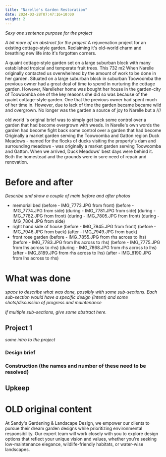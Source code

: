 ```yaml
---
title: "Narelle's Garden Restoration"
date: 2024-03-28T07:47:16+10:00
weight: 2
---
```


_Sexy one sentence purpose for the project_

_A bit more of an abstract for the project_
A rejuvenation project for an existing cottage-style garden. Reclaiming it's old-world charm and breathing new life into it's forgotten corners. 

A quaint cottage-style garden set on a large suburban block with many established tropical and temperate fruit trees. This 732 m2 When Narelle originally contacted us overwhelmed by the amount of work to be done in her garden. Situated on a large suburban block in suburban Toowoomba the previous owner had a great deal of time to spend in nurturing the cottage garden. However, Narelleher home was bought her house in the garden-city of Toowoomba one of the key reasons she did so was because of the quaint cottage-style garden. One that the previous owner had spent much of her time in. However, due to lack of time the garden became became wild and overgrown. No longer was the garden a source of joy to Narelle but a ///

old world 's original brief was to simply get back some control over a garden that had become overgrown with weeds. In Narelle's own words the garden had become fight back some control over a garden that had become Originally a market garden serving the Toowoomba and Gatton region Duck Meadows - named for the flocks of ducks visiting the property's dam and surrounding meadows - was originally a market garden serving Toowoomba and Gatton. When we arrived, Duck Meadows' best days were behind it. Both the homestead and the grounds were in sore need of repair and renovation. 
# Before and after

_Describe and show a couple of main before and after photos_
- memorial bed
(before - IMG_7773.JPG from front)
(before - IMG_7774.JPG from side)
(during - IMG_7781.JPG from side)
(during - IMG_7782.JPG from front)
(during - IMG_7805.JPG from front)
(during - IMG_7804.JPG from side)
- right hand side of house
(before - IMG_7945.JPG from front)
(before - IMG_7946.JPG from back)
(after - IMG_7949.JPG from back)
- front rose garden
(before - IMG_7855.JPG from rhs across to lhs)
(before - IMG_7783.JPG from lhs across to rhs)
(before - IMG_7775.JPG from lhs across to rhs)
(during - IMG_7868.JPG from rhs across to lhs)
(after - IMG_8189.JPG from rhs across to lhs)
(after - IMG_8190.JPG from lhs across to rhs)





# What was done

_space to describe what was done, possibly with some sub-sections. Each sub-section would have a specific design (intent) and some shots/discussion of progress and maintenance_

_if multiple sub-sections, give some abstract here._

## Project 1

_some intro to the project_

### Design brief

### Construction (the names and number of these need to be resolved)


## Upkeep





# **OLD original content**

At Sandy's Gardening & Landscape Design, we empower our clients to pursue their dream garden designs while prioritizing environmental responsibility. Our expert team will work closely with you to explore design options that reflect your unique vision and values, whether you're seeking low-maintenance elegance, wildlife-friendly habitats, or water-wise landscapes.